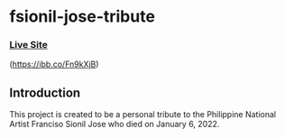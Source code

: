 # fsionil-jose-tribute

### [Live Site](https://fsionil-jose-tribute.netlify.app)

(https://ibb.co/Fn9kXjB)

## Introduction
This project is created to be a personal tribute to the Philippine National Artist Franciso Sionil Jose who died on January 6, 2022. 
